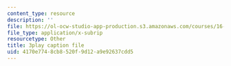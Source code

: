 ```yaml
---
content_type: resource
description: ''
file: https://ol-ocw-studio-app-production.s3.amazonaws.com/courses/16-660j-introduction-to-lean-six-sigma-methods-january-iap-2012/4170e7748cb8520f9d12a9e92637cdd5_c6-ybCfU6Zc.vtt
file_type: application/x-subrip
resourcetype: Other
title: 3play caption file
uid: 4170e774-8cb8-520f-9d12-a9e92637cdd5
---
```


